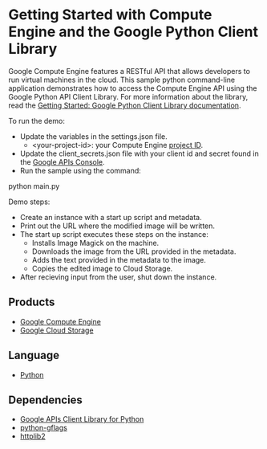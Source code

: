 # Getting Started with Compute Engine and the Google Python Client Library

Google Compute Engine features a RESTful API that allows developers to
run virtual machines in the cloud. This sample python command-line application
demonstrates how to access the Compute Engine API using the Google Python API
Client Library. For more information about the library, read the
[Getting Started: Google Python Client Library documentation][1].

To run the demo:

- Update the variables in the settings.json file.
    - &lt;your-project-id>: your Compute Engine [project ID][2].
- Update the client_secrets.json file with your client id and secret found in
  the [Google APIs Console][3].
- Run the sample using the command:

python main.py

Demo steps:

- Create an instance with a start up script and metadata. 
- Print out the URL where the modified image will be written.
- The start up script executes these steps on the instance:
    - Installs Image Magick on the machine.
    - Downloads the image from the URL provided in the metadata.
    - Adds the text provided in the metadata to the image.
    - Copies the edited image to Cloud Storage.
- After recieving input from the user, shut down the instance.

## Products
- [Google Compute Engine][4]
- [Google Cloud Storage][5]

## Language
- [Python][6]

## Dependencies
- [Google APIs Client Library for Python][7]
- [python-gflags][8]
- [httplib2][9]

[1]: https://developers.google.com/compute/docs/api/python_guide
[2]: https://developers.google.com/compute/docs/overview#concepts
[3]: https://code.google.com/apis/console
[4]: https://developers.google.com/compute
[5]: https://developers.google.com/storage
[6]: https://python.org
[7]: http://code.google.com/p/google-api-python-client/
[8]: https://code.google.com/p/python-gflags/
[9]: https://code.google.com/p/httplib2/
